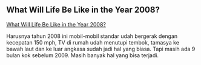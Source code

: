 ## What Will Life Be Like in the Year 2008?

[What Will Life Be Like in the Year 2008?](http://blog.modernmechanix.com/2008/03/24/what-will-life-be-like-in-the-year-2008/)

Harusnya tahun 2008 ini mobil-mobil standar udah bergerak dengan kecepatan 150 mph, TV di rumah udah menutupi tembok, tamasya ke bawah laut dan ke luar angkasa sudah jadi hal yang biasa. Tapi masih ada 9 bulan kok sebelum 2009. Masih banyak hal yang bisa terjadi.

<!-- {"time": "2008-03-27 16:57:49", "title": "What Will Life Be Like in the Year 2008?"} -->
